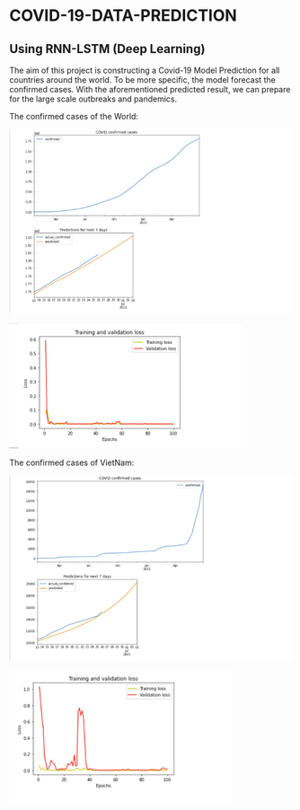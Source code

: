 # COVID-19-DATA-PREDICTION
## Using RNN-LSTM (Deep Learning)

The aim of this project is constructing a Covid-19 Model Prediction for all countries around the world. To be more specific, the model forecast the confirmed cases.
With the aforementioned predicted result, we can prepare for the large scale outbreaks and pandemics. 

The confirmed cases of the World:

![](https://github.com/HungVoCs47/COVID-19-DATA-PREDICTION/blob/main/World.png)

![](Training_loss.png)

The confirmed cases of VietNam:

![](https://github.com/HungVoCs47/COVID-19-DATA-PREDICTION/blob/main/VietNam.png)

![](Training_loss_1.png)


